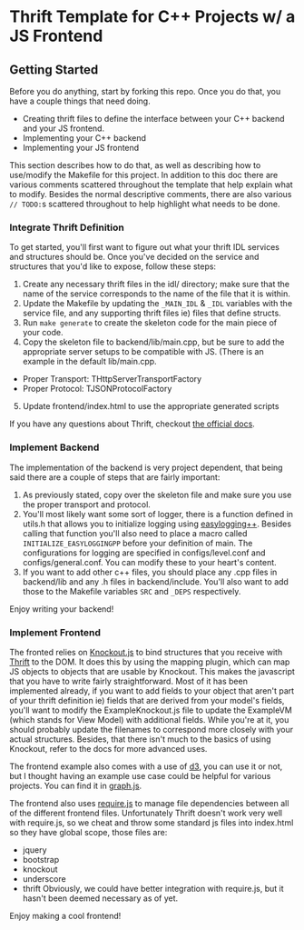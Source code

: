 # Thrift Template for C++ Projects w/ a JS Frontend

## Getting Started

Before you do anything, start by forking this repo. Once you do that, you have a
couple things that need doing.

* Creating thrift files to define the interface between your C++ backend and
  your JS frontend.
* Implementing your C++ backend
* Implementing your JS frontend

This section describes how to do that, as well as describing how to use/modify
the Makefile for this project. In addition to this doc there are various
comments scattered throughout the template that help explain what to modify.
Besides the normal descriptive comments, there are also various `// TODO:`s
scattered throughout to help highlight what needs to be done.

### Integrate Thrift Definition

To get started, you'll first want to figure out what your thrift IDL services
and structures should be. Once you've decided on the service and structures that
you'd like to expose, follow these steps:

1. Create any necessary thrift files in the idl/ directory; make sure that the
name of the service corresponds to the name of the file that it is within.
2. Update the Makefile by updating the `_MAIN_IDL` & `_IDL` variables with the
service file, and any supporting thrift files ie) files that define structs.
3. Run `make generate` to create the skeleton code for the main piece of your
code.
4. Copy the skeleton file to backend/lib/main.cpp, but be sure to add the
appropriate server setups to be compatible with JS. (There is an example in the
default lib/main.cpp.
  * Proper Transport: THttpServerTransportFactory
  * Proper Protocol: TJSONProtocolFactory
5. Update frontend/index.html to use the appropriate generated scripts

If you have any questions about Thrift, checkout [the official
docs](http://thrift.apache.org/).

### Implement Backend

The implementation of the backend is very project dependent, that being said
there are a couple of steps that are fairly important:

1. As previously stated, copy over the skeleton file and make sure you use the
proper transport and protocol.
2. You'll most likely want some sort of logger, there is a function defined in
utils.h that allows you to initialize logging using
[easylogging++](https://github.com/easylogging/easyloggingpp). Besides calling
that function you'll also need to place a macro called
`INITIALIZE_EASYLOGGINGPP` before your definition of main. The configurations
for logging are specified in configs/level.conf and configs/general.conf. You
can modify these to your heart's content.
3. If you want to add other c++ files, you should place any .cpp files in
backend/lib and any .h files in backend/include. You'll also want to add those
to the Makefile variables `SRC` and `_DEPS` respectively.

Enjoy writing your backend!

### Implement Frontend

The fronted relies on [Knockout.js](http://knockoutjs.com/) to bind structures
that you receive with [Thrift](http://thrift.apache.org/) to the DOM. It does
this by using the mapping plugin, which can map JS objects to objects that are
usable by Knockout. This makes the javascript that you have to write fairly
straightforward. Most of it has been implemented already, if you want to add
fields to your object that aren't part of your thrift definition ie) fields that
are derived from your model's fields, you'll want to modify the
ExampleKnockout.js file to update the ExampleVM (which stands for View Model)
with additional fields. While you're at it, you should probably update the
filenames to correspond more closely with your actual structures. Besides, that
there isn't much to the basics of using Knockout, refer to the docs for more
advanced uses.

The frontend example also comes with a use of [d3](http://d3js.org/), you can
use it or not, but I thought having an example use case could be helpful for
various projects. You can find it in [graph.js](frontend/js/app/graph.js).

The frontend also uses [require.js](http://requirejs.org/) to manage file
dependencies between all of the different frontend files. Unfortunately Thrift
doesn't work very well with require.js, so we cheat and throw some standard js
files into index.html so they have global scope, those files are:
* jquery
* bootstrap
* knockout
* underscore
* thrift Obviously, we could have better integration with require.js, but it
  hasn't been deemed necessary as of yet.

Enjoy making a cool frontend!
